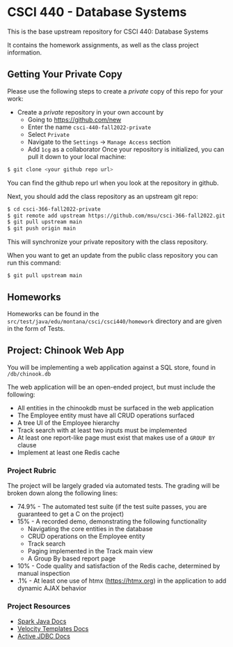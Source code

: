 # CSCI 440 - Database Systems

This is the base upstream repository for CSCI 440: Database Systems  

It contains the homework assignments, as well as the class project information.

## Getting Your Private Copy

Please use the following steps to create a *private* copy of this repo for your work:

- Create a *private* repository in your own account by
    - Going to <https://github.com/new>
    - Enter the name `csci-440-fall2022-private`
    - Select `Private`
    - Navigate to the `Settings` -> `Manage Access` section
    - Add `1cg` as a collaborator
Once your repository is initialized, you can pull it down to your local machine:

```bash
$ git clone <your github repo url>
```

You can find the github repo url when you look at the repository in github.

Next, you should add the class repository as an upstream git repo:

```bash
$ cd csci-366-fall2022-private
$ git remote add upstream https://github.com/msu/csci-366-fall2022.git
$ git pull upstream main
$ git push origin main
```
This will synchronize your private repository with the class repository.

When you want to get an update from the public class repository you can run this command:

```
$ git pull upstream main
``` 

## Homeworks

Homeworks can be found in the `src/test/java/edu/montana/csci/csci440/homework` directory and are given in the form of
Tests.

## Project: Chinook Web App

You will be implementing a web application against a SQL store, found in `/db/chinook.db`

The web application will be an open-ended project, but must include the following:

* All entities in the chinookdb must be surfaced in the web application
* The Employee entity must have all CRUD operations surfaced
* A tree UI of the Employee hierarchy
* Track search with at least two inputs must be implemented
* At least one report-like page must exist that makes use of a `GROUP BY` clause
* Implement at least one Redis cache

### Project Rubric

The project will be largely graded via automated tests.  The grading will be broken down along the following lines:

* 74.9% - The automated test suite (if the test suite passes, you are guaranteed to get a C on the project)
* 15% - A recorded demo, demonstrating the following functionality
  * Navigating the core entities in the database
  * CRUD operations on the Employee entity
  * Track search
  * Paging implemented in the Track main view 
  * A Group By based report page
* 10% - Code quality and satisfaction of the Redis cache, determined by manual inspection
* .1% - At least one use of htmx (https://htmx.org) in the application to add dynamic AJAX behavior

### Project Resources

* [Spark Java Docs](http://sparkjava.com/documentation)
* [Velocity Templates Docs](https://velocity.apache.org/engine/2.2/user-guide.html#loops)
* [Active JDBC Docs](https://javalite.io/activejdbc)
